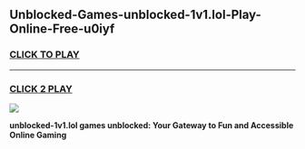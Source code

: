 
## Unblocked-Games-unblocked-1v1.lol-Play-Online-Free-u0iyf
<h3>
<a href="https://premium76.site?title=unblocked-1v1.lol&ref=26A">CLICK TO PLAY</a></h3>
<hr>

<h3>
<a href="https://premium76.site?title=unblocked-1v1.lol&ref=26A">CLICK 2 PLAY</a>
  
</h3>

<a href="https://premium76.site?title=unblocked-1v1.lol&ref=26A"><img src="https://clearcache.store/games.png"></a>


**unblocked-1v1.lol games unblocked: Your Gateway to Fun and Accessible Online Gaming**
